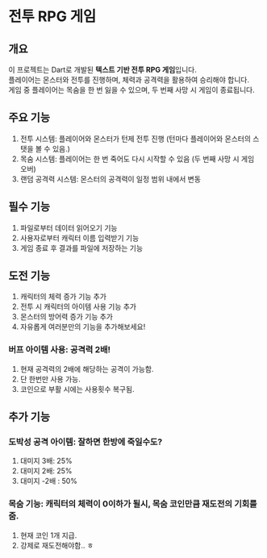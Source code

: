 # 전투 RPG 게임

## 개요
이 프로젝트는 Dart로 개발된 **텍스트 기반 전투 RPG 게임**입니다.  
플레이어는 몬스터와 전투를 진행하며, 체력과 공격력을 활용하여 승리해야 합니다.  
게임 중 플레이어는 목숨을 한 번 잃을 수 있으며, 두 번째 사망 시 게임이 종료됩니다.

## 주요 기능
1. 전투 시스템: 플레이어와 몬스터가 턴제 전투 진행 (턴마다 플레이어와 몬스터의 스탯을 볼 수 있음.)
2. 목숨 시스템: 플레이어는 한 번 죽어도 다시 시작할 수 있음 (두 번째 사망 시 게임 오버)  
3. 랜덤 공격력 시스템: 몬스터의 공격력이 일정 범위 내에서 변동  

## 필수 기능
1. 파일로부터 데이터 읽어오기 기능
2. 사용자로부터 캐릭터 이름 입력받기 기능
3. 게임 종료 후 결과를 파일에 저장하는 기능

## 도전 기능
1. 캐릭터의 체력 증가 기능 추가
2. 전투 시 캐릭터의 아이템 사용 기능 추가
3. 몬스터의 방어력 증가 기능 추가
4. 자유롭게 여러분만의 기능을 추가해보세요!

### 버프 아이템 사용: 공격력 2배!
1. 현재 공격력의 2배에 해당하는 공격이 가능함.
2. 단 한번만 사용 가능.
3. 코인으로 부활 시에는 사용횟수 복구됨.

## 추가 기능
### 도박성 공격 아이템: 잘하면 한방에 죽일수도?
1. 대미지 3배: 25%
2. 대미지 2배: 25%
3. 대미지 -2배 : 50%

### 목숨 기능: 캐릭터의 체력이 0이하가 될시, 목숨 코인만큼 재도전의 기회를 줌.
1. 현재 코인 1개 지급.
2. 강제로 재도전해야함.. ㅎ
